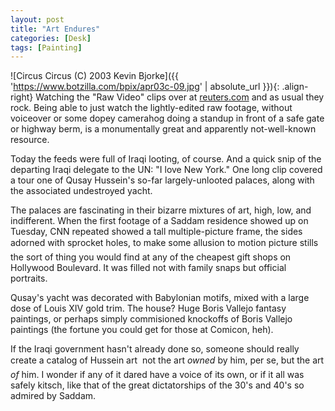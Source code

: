 ```yaml
---
layout: post
title: "Art Endures"
categories: [Desk]
tags: [Painting]
---
```



![Circus Circus (C) 2003 Kevin Bjorke]({{ 'https://www.botzilla.com/bpix/apr03c-09.jpg' | absolute_url }}){: .align-right}
Watching the "Raw Video" clips over at <a href="http://www.reuters.com/">reuters.com</a> and as usual they rock. Being able to just watch the lightly-edited raw footage, without voiceover or some dopey camerahog doing a standup in front of a safe gate or highway berm, is a monumentally great and apparently not-well-known resource.

Today the feeds were full of Iraqi looting, of course. And a quick snip of the departing Iraqi delegate to the UN: "I love New York." One long clip covered a tour one of Qusay Hussein's so-far largely-unlooted palaces, along with the associated undestroyed yacht.

The palaces are fascinating in their bizarre mixtures of art, high, low, and indifferent. When the first footage of a Saddam residence showed up on Tuesday, CNN repeated showed a tall multiple-picture frame, the sides adorned with sprocket holes, to make some allusion to motion picture stills &#151; the sort of thing you would find at any of the cheapest gift shops on Hollywood Boulevard. It was filled not with family snaps but official portraits.

Qusay's yacht was decorated with Babylonian motifs, mixed with a large dose of Louis XIV gold trim. The house? Huge Boris Vallejo fantasy paintings, or perhaps simply commisioned knockoffs of Boris Vallejo paintings (the fortune you could get for those at Comicon, heh).

If the Iraqi government hasn't already done so, someone should really create a catalog of Hussein art &#151; not the art <i>owned</i> by him, per se, but the art <i>of</i> him. I wonder if any of it dared have a voice of its own, or if it all was safely kitsch, like that of the great dictatorships of the 30's and 40's so admired by Saddam.
